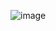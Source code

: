 ![image](https://github.com/maddielingad/WebsiteDesignSystem/assets/96184579/d64484ca-b0fa-4dc8-88ee-d4b651406ae9)
